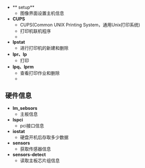 - ** setup**
	- 图像界面设置主机信息
- **CUPS**
	- CUPS(Common UNIX Printing System，通用Unix打印系统)
	- 打印机联机程序
	- 
- **lpstat**
	- 进行打印机的新建和删除
- **lpr、lp**
	- 打印
- **lpq、lprm**
	- 查看打印作业和删除
	- 
## 硬件信息
- **lm_sebsors**
	- 主板信息
- **lspci**
	- pci接口信息
- **iostat**
	- 硬盘开机后存取多少数据
- **sensors**
	- 获取传感器信息
- **sensors-detect**
	- 读取主板芯片组信息

<!--stackedit_data:
eyJoaXN0b3J5IjpbNzUxMzM3NjYwLDE3NzI4OTMyNzMsLTE2NT
EwNTczNTksLTg3NDU5MzkyNiwxNTI0MjIxMjM5LC0yMDg4NzQ2
NjEyXX0=
-->